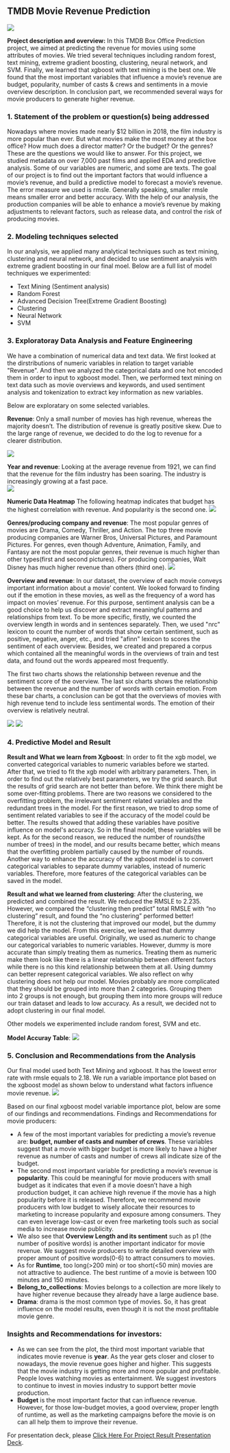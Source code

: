 ## TMDB Movie Revenue Prediction

<img src="images/movies.jpg?raw=true"/>


**Project description and overview:** In this TMDB Box Office Prediction project, we aimed at predicting the revenue for movies using some attributes of movies. We tried several techniques including random forest, text mining, extreme gradient boosting, clustering, neural network, and SVM. Finally, we learned that xgboost with text mining is the best one. 
We found that the most important variables that influence a movie’s revenue are budget, popularity, number of casts & crews and sentiments in a movie overview description. In conclusion part, we recommended several ways for movie producers to generate higher revenue.

### 1. Statement of the problem or question(s) being addressed

Nowadays where movies made nearly $12 billion in 2018, the film industry is more popular than ever. But what movies make the most money at the box office? How much does a director matter? Or the budget? Or the genres? These are the questions we would like to answer.
For this project, we studied metadata on over 7,000 past films and applied EDA and predictive analysis. Some of our variables are numeric, and some are texts. 
The goal of our project is to find out the important factors that would influence a movie’s revenue, and build a predictive model to forecast a movie’s revenue. The error measure we used is rmsle. Generally speaking, smaller rmsle means smaller error and better accuracy. With the help of our analysis, the production companies will be able to enhance a movie’s revenue by making adjustments to relevant factors, such as release data, and control the risk of producing movies.


### 2. Modeling techniques selected 

In our analysis, we applied many analytical techniques such as text mining, clustering and neural network, and decided to use sentiment analysis with extreme gradient boosting in our final moel. Below are a full list of model techniques we experimented:
- Text Mining (Sentiment analysis)
- Random Forest
- Advanced Decision Tree(Extreme Gradient Boosting)
- Clustering
- Neural Network
- SVM


### 3. Exploratoray Data Analysis and Feature Engineering

We have a combination of numerical data and text data. We first looked at the dirstributions of numeric variables in relation to target variable "Revenue". And then we analyzed the categorical data and one hot encoded them in order to input to xgboost model. Then, we performed text mining on text data such as movie overviews and keywords, and used sentiment analysis and tokenization to extract key information as new variables. 

Below are exploratary on some selected variables.

**Revenue**: Only a small number of movies has high revenue, whereas the majority doesn’t. The distribution of revenue is greatly positive skew. Due to the large range of revenue, we decided to do the log to revenue for a clearer distribution.    

<img src="images/movies-1.PNG?raw=true"/>

**Year and revenue**: Looking at the average revenue from 1921, we can find that the revenue for the film industry has been soaring. The industry is increasingly growing at a fast pace.  
<img src="images/movies-2.PNG?raw=true"/>


**Numeric Data Heatmap** The following heatmap indicates that budget has the highest correlation with revenue. And popularity is the second one.
<img src="images/movies-3.PNG?raw=false"/>
  
  
**Genres/producing company and revenue**: The most popular genres of movies are Drama, Comedy, Thriller, and Action. The top three movie producing companies are Warner Bros, Universal Pictures, and Paramount Pictures.
For genres, even though Adventure, Animation, Family, and Fantasy are not the most popular genres, their revenue is much higher than other types(first and second pictures). For producing companies, Walt Disney has much higher revenue than others (third one).
<img src="images/movies-4.PNG?raw=true"/>


**Overview and revenue**:
In our dataset, the overview of each movie conveys important information about a  movie’ content. We looked forward to finding out if the emotion in these movies, as well as the frequency of a word has impact on movies’ revenue. For this purpose, sentiment analysis can be a good choice to help us discover and extract meaningful patterns and relationships from text. To be more specific, firstly, we counted the overview length in words and in sentences separately. Then, we used "nrc" lexicon to count the number of words that show certain sentiment, such as positive, negative, anger, etc., and tried "afinn" lexicon to scores the sentiment of each overview. Besides, we created and prepared a corpus which contained all the meaningful words in the overviews of train and test data, and found out the words appeared most frequently.


The first two charts shows the relationship between revenue and the sentiment score of the overview. The last six charts shows the relationship between the revenue and the number of words with certain emotion. From these bar charts, a conclusion can be got that the overviews of movies with high revenue tend to include less sentimental words. The emotion of their overview is relatively neutral.

<img src="images/movies-5.PNG?raw=true"/>
<img src="images/movies-6.PNG?raw=true"/>


### 4. Predictive Model and Result

**Result and What we learn from Xgboost**:
In order to fit the xgb model, we converted categorical variables to numeric variables before we started. After that, we tried to fit the xgb model with arbitrary parameters. Then, in order to find out the relatively best parameters, we try the grid search. But the results of grid search are not better than before. We think there might be some over-fitting problems. 
There are two reasons we considered to the overfitting problem, the irrelevant sentiment related variables and the redundant trees in the model. For the first reason, we tried to drop some of sentiment related variables to see if the accuracy of the model could be better. The results showed that adding these variables have positive influence on model's accuracy. So in the final model, these variables will be kept. As for the second reason, we reduced the number of rounds(the number of trees) in the model, and our results became better, which means that the overfitting problem partially caused by the number of rounds.
Another way to enhance the accuracy of the xgboost model is to convert categorical variables to separate dummy variables, instead of numeric variables. Therefore, more features of the categorical variables can be saved in the model.

**Result and what we learned from clustering**:
After the clustering, we predicted and combined the result. We reduced the RMSLE to 2.235. However, we compared the “clustering then predict” total RMSLE with “no clustering” result, and found the “no clustering” performed better! Therefore, it is not the clustering that improved our model, but the dummy we did help the model. 
From this exercise, we learned that dummy categorical variables are useful. Originally, we used as.numeric to change our categorical variables to numeric variables. However, dummy is more accurate than simply treating them as numerics. Treating them as numeric make them look like there is a linear relationship between different factors while there is no this kind relationship between them at all. Using dummy can better represent categorical variables.
We also reflect on why clustering does not help our model. Movies probably are more complicated that they should be grouped into more than 2 categories. Grouping them into 2 groups is not enough, but grouping them into more groups will reduce our train dataset and leads to low accuracy. As a result, we decided not to adopt clustering in our final model. 

Other models we experimented include random forest, SVM and etc. 

**Model Accuray Table**:
<img src="images/movies-7.PNG?raw=true"/>
  
### 5. Conclusion and Recommendations from the Analysis
Our final model used both Text Mining and xgboost. It has the lowest error rate with rmsle equals to 2.18. We run a variable importance plot based on the xgboost model as shown below to understand what factors influence movie revenue.
<img src="images/movies-8.PNG?raw=true"/>

Based on our final xgboost model variable importance plot, below are some of our findings and recommendations.
Findings and Recommendations for movie producers:

- A few of the most important variables for predicting a movie’s revenue are: **budget, number of casts and number of crews**. These variables suggest that a movie with bigger budget is more likely to have a higher revenue as number of casts and number of crews all indicate size of the budget. 
- The second most important variable for predicting a movie’s revenue is **popularity**. This could be meaningful for movie producers with small budget as it indicates that even if a movie doesn’t have a high production budget, it can achieve high revenue if the movie has a high popularity before it is released. Therefore, we recommend movie producers with low budget to wisely allocate their resources to marketing to increase popularity and exposure among consumers. They can even leverage low-cast or even free marketing tools such as social media to increase movie publicity. 
- We also see that **Overview Length and its sentiment** such as p1 (the number of positive words) is another important indicator for movie revenue. We suggest movie producers to write detailed overview with proper amount of positive words(0-6) to attract consumers to movies. 
- As for **Runtime**, too long(>200 min) or too short(<50 min)  movies are not attractive to audience. The best runtime of a movie is between 100 minutes and 150 minutes.
- **Belong_to_collections**: Movies belongs to a collection are more likely to have higher revenue because they already have a large audience base.
- **Drama**: drama is the most common type of movies. So, it has great influence on the model results, even though it is not the most profitable movie genre. 

### Insights and Recommendations for investors:
- As we can see from the plot, the third most important variable that indicates movie revenue is **year**. As the year gets closer and closer to nowadays, the movie revenue goes higher and higher. This suggests that the movie industry is getting more and more popular and profitable. People loves watching movies as entertainment. We suggest investors to continue to invest in movies industry to support better movie production.
- **Budget** is the most important factor that can influence revenue. However, for those low-budget movies, a good overview, proper length of runtime, as well as the marketing campaigns before the movie is on can all help them to improve their revenue.

For presentation deck, please [Click Here For Project Result Presentation Deck](/pdf/MoviePrediction.pdf).
